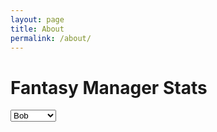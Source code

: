 ```yaml
---
layout: page
title: About
permalink: /about/
---
```


# Fantasy Manager Stats

<select id="manager-select">
  <option value="Bob">Bob</option>
  <option value="Brendon">Brendon</option>
  <option value="Brian">Brian</option>
  <option value="Chris">Chris</option>
  <option value="Eric">Eric</option>
  <option value="Jordan">Jordan</option>
  <option value="Keara">Keara</option>
  <option value="Licata">Licata</option>
  <option value="Mike">Mike</option>
  <option value="PJ">PJ</option>
  <option value="Ryan">Ryan</option>
  <option value="Travis">Travis</option>
</select>

<canvas id="managerChart" width="600" height="400"></canvas>

<script src="https://cdn.jsdelivr.net/npm/chart.js"></script>
<script>
// Load data from Jekyll _data/managers.yml
const managerData = {
    {% for manager in site.data.seasons %}
        "{{ manager }}": {
            pf: {{ site.data.seasons[manager].pf | jsonify }},
            pa: {{ site.data.seasons[manager].pa | jsonify }}
        }{% if forloop.last == false %},{% endif %}
    {% endfor %}
};

// Initial chart
const ctx = document.getElementById('managerChart').getContext('2d');
let currentManager = document.getElementById('manager-select').value;

const chartConfig = {
  type: 'line',
  data: {
    labels: ['2018', '2019', '2020', '2021', '2022', '2023', '2024'],
    datasets: [
      {
        label: 'Points Scored',
        data: managerData[currentManager].pf,
        borderColor: 'green',
        fill: false,
      },
      {
        label: 'Points Against',
        data: managerData[currentManager].pa,
        borderColor: 'red',
        fill: false,
      }
    ]
  },
  options: {
    responsive: true,
    plugins: {
      legend: { position: 'top' }
    },
    scales: {
      y: { beginAtZero: true, ticks: { stepSize: 10 } }
    }
  }
};

const managerChart = new Chart(ctx, chartConfig);

// Update chart on manager select
document.getElementById('manager-select').addEventListener('change', (e) => {
  const selected = e.target.value;
  managerChart.data.datasets[0].data = managerData[selected].pf;
  managerChart.data.datasets[1].data = managerData[selected].pa;
  managerChart.update();
});
</script>
